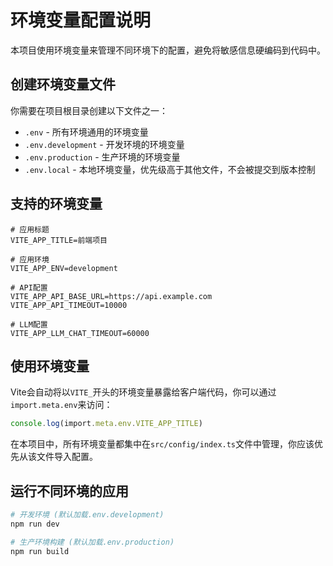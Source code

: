 # 环境变量配置说明

本项目使用环境变量来管理不同环境下的配置，避免将敏感信息硬编码到代码中。

## 创建环境变量文件

你需要在项目根目录创建以下文件之一：

- `.env` - 所有环境通用的环境变量
- `.env.development` - 开发环境的环境变量 
- `.env.production` - 生产环境的环境变量
- `.env.local` - 本地环境变量，优先级高于其他文件，不会被提交到版本控制

## 支持的环境变量

```
# 应用标题
VITE_APP_TITLE=前端项目

# 应用环境
VITE_APP_ENV=development

# API配置
VITE_APP_API_BASE_URL=https://api.example.com
VITE_APP_API_TIMEOUT=10000

# LLM配置
VITE_APP_LLM_CHAT_TIMEOUT=60000
```

## 使用环境变量

Vite会自动将以`VITE_`开头的环境变量暴露给客户端代码，你可以通过`import.meta.env`来访问：

```typescript
console.log(import.meta.env.VITE_APP_TITLE)
```

在本项目中，所有环境变量都集中在`src/config/index.ts`文件中管理，你应该优先从该文件导入配置。

## 运行不同环境的应用

```bash
# 开发环境 (默认加载.env.development)
npm run dev

# 生产环境构建 (默认加载.env.production)
npm run build
``` 